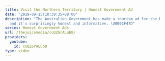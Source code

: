 ```yaml
---
title: Visit the Northern Territory | Honest Government Ad
date: "2019-09-15T10:39:35+08:00"
description: "The Australien Government has made a tourism ad for the Northern Territory
  and it's surprisingly honest and informative. \U0001F47D"
series: Honest Government Ads
url: /thejuicemedia/cuQZ6rALub8/
providers:
  youtube:
    id: cuQZ6rALub8
type: video
---
```

